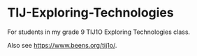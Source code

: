# TIJ-Exploring-Technologies
For students in my grade 9 TIJ1O Exploring Technologies class. 

Also see <https://www.beens.org/tij1o/>.
